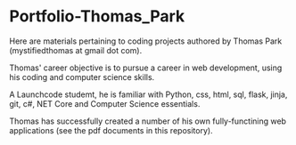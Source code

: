 # Portfolio-Thomas_Park
Here are materials pertaining to coding projects authored by Thomas Park (mystifiedthomas at gmail dot com).

Thomas' career objective is to pursue a career in web development, using his coding and computer science skills.

A Launchcode studemt, he is familiar with Python, css, html, sql, flask, jinja, git, c#, NET Core and Computer Science essentials.

Thomas has successfully created a number of his own fully-functining web applications (see the pdf documents in this repository).
